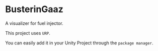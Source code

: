 # BusterinGaaz
A visualizer for fuel injector.

This project uses `URP`.<br>

You can easily add it in your Unity Project through the `package manager`.

